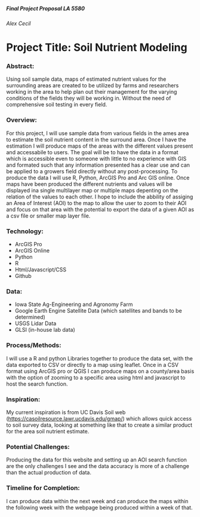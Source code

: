 ##### Final Project Proposal LA 5580
###### Alex Cecil

# Project Title: Soil Nutrient Modeling

### Abstract:
Using soil sample data, maps of estimated nutrient values for the surrounding areas are created to be utilized by farms and researchers working in the area to help plan out their management for the varying conditions of the fields they will be working in. Without the need of comprehensive soil testing in every field.

### Overview:
For this project, I will use sample data from various fields in the ames area to estimate the soil nutrient content in the surround area. Once I have the estimation I will produce maps of the areas with the different values present and accessabile to users. The goal will be to have the data in a format which is accessible even to someone with little to no experience with GIS and formated such that any information presented has a clear use and can be applied to a growers field directly without any post-processing. To produce the data I will use R, Python, ArcGIS Pro and Arc GIS online. Once maps have been produced the different nutrients and values will be displayed ina single multilayer map or multiple maps depenting on the relation of the values to each other. I hope to include the abbility of assiging an Area of Interest (AOI) to the map to allow the user to zoom to their AOI and focus on that area with the potential to export the data of a given AOI as a csv file or smaller map layer file.

### Technology:
- ArcGIS Pro
- ArcGIS Online
- Python
- R
- Html/Javascript/CSS
- Github

### Data:
- Iowa State Ag-Engineering and Agronomy Farm
- Google Earth Engine Satellite Data (which satellites and bands to be determined)
- USGS Lidar Data
- GLSI (in-house lab data)

### Process/Methods:
I will use a R and python Libraries together to produce the data set, with the data exported to CSV or directly to a map using leaflet. Once in a CSV format using ArcGIS pro or QGIS I can produce maps on a county/area basis with the option of zooming to a specific area using html and javascript to host the search function.

### Inspiration:
My current inspiration is from UC Davis Soil web (https://casoilresource.lawr.ucdavis.edu/gmap/) which allows quick access to soil survey data, looking at something like that to create a similar product for the area soil nutrient estimate.
### Potential Challenges:
Producing the data for this website and setting up an AOI search function are the only challenges I see and the data accuracy is more of a challenge than the actual production of data.


### Timeline for Completion:
I can produce data within the next week and can produce the maps within the following week with the webpage being produced within a week of that.





